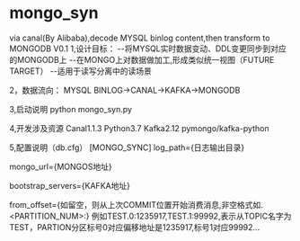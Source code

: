 # mongo_syn
via canal(By Alibaba),decode MYSQL binlog content,then transform to MONGODB
V0.1
1,设计目标：
  --将MYSQL实时数据变动、DDL变更同步到对应的MONGODB上
  --在MONGO上对数据做加工,形成类似统一视图（FUTURE TARGET）
  --适用于读写分离中的读场景

2，数据流向：
  MYSQL BINLOG->CANAL->KAFKA->MONGODB

3,启动说明
  python mongo_syn.py <TOPCI> <CONSUMER-GROUP-NAME> 

4,开发涉及资源
  Canal1.1.3
  Python3.7
  Kafka2.12
  pymongo/kafka-python

5,配置说明（db.cfg）
[MONGO_SYNC]
  log_path={日志输出目录}
  
  mongo_url={MONGOS地址}
  
  bootstrap_servers={KAFKA地址}
  
  from_offset={如留空，则从上次COMMIT位置开始消费消息,非空格式如<TOPIC>.<PARTITION_NUM>:<OFFSET>}
              例如TEST.0:1235917,TEST.1:99992,表示从TOPIC名字为TEST，PARTION分区标号0对应偏移地址是1235917,标号1对应99992...
